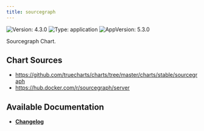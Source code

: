 ```yaml
---
title: sourcegraph
---
```


![Version: 4.3.0](https://img.shields.io/badge/Version-4.3.0-informational?style=flat-square) ![Type: application](https://img.shields.io/badge/Type-application-informational?style=flat-square) ![AppVersion: 5.3.0](https://img.shields.io/badge/AppVersion-5.3.0-informational?style=flat-square)

Sourcegraph Chart.

## Chart Sources

- https://github.com/truecharts/charts/tree/master/charts/stable/sourcegraph
- https://hub.docker.com/r/sourcegraph/server

## Available Documentation

- [**Changelog**](./CHANGELOG.md)
